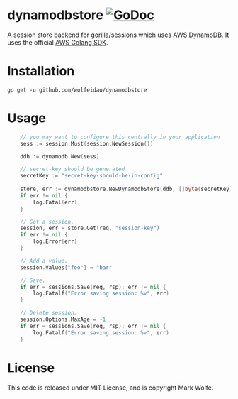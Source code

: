 # dynamodbstore [![GoDoc](http://img.shields.io/badge/go-documentation-blue.svg?style=flat-square)](http://godoc.org/github.com/wolfeidau/dynamodbstore)

A session store backend for [gorilla/sessions](https://github.com/gorilla/sessions) which uses AWS [DynamoDB](https://aws.amazon.com/dynamodb). It uses the official [AWS Golang SDK](github.com/aws/aws-sdk-go).

# Installation

```
go get -u github.com/wolfeidau/dynamodbstore
```

# Usage

```go
    // you may want to configure this centrally in your application
    sess := session.Must(session.NewSession())

    ddb := dynamodb.New(sess)

    // secret-key should be generated
    secretKey := "secret-key-should-be-in-config"
    
    store, err := dynamodbstore.NewDynamodbStore(ddb, []byte(secretKey))
	if err != nil {
		log.Fatal(err)
	}

    // Get a session.
    session, err = store.Get(req, "session-key")
    if err != nil {
        log.Error(err)
    }

    // Add a value.
    session.Values["foo"] = "bar"

    // Save.
    if err = sessions.Save(req, rsp); err != nil {
        log.Fatalf("Error saving session: %v", err)
    }

    // Delete session.
    session.Options.MaxAge = -1
    if err = sessions.Save(req, rsp); err != nil {
        log.Fatalf("Error saving session: %v", err)
    }
```

# License

This code is released under MIT License, and is copyright Mark Wolfe.